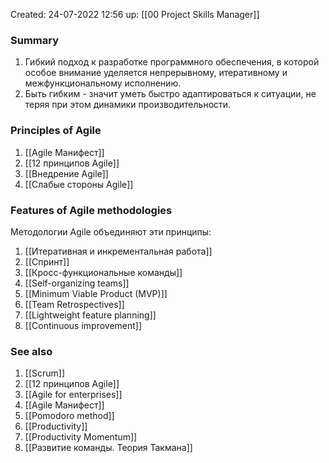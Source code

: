 Created: 24-07-2022 12:56
up: [[00 Project Skills Manager]] 

### Summary
1. Гибкий подход к разработке программного обеспечения, в которой особое внимание уделяется непрерывному, итеративному и межфункциональному исполнению.
2. Быть гибким - значит уметь быстро адаптироваться к ситуации, не теряя при этом динамики производительности.

### Principles of Agile
1. [[Agile Манифест]]
2. [[12 принципов Agile]]
3. [[Внедрение Agile]]
4. [[Слабые стороны Agile]]

### Features of Agile methodologies
Методологии Agile объединяют эти принципы:
1. [[Итеративная и инкрементальная работа]] 
2. [[Спринт]]
3. [[Кросс-функциональные команды]] 
4. [[Self-organizing teams]] 
5. [[Minimum Viable Product (MVP)]] 
6. [[Team Retrospectives]]
7. [[Lightweight feature planning]] 
8. [[Continuous improvement]] 

### See also 
1. [[Scrum]] 
2. [[12 принципов Agile]] 
3. [[Agile for enterprises]] 
4. [[Agile Манифест]] 
5. [[Pomodoro method]] 
6. [[Productivity]] 
7. [[Productivity Momentum]] 
8. [[Развитие команды. Теория Такмана]] 